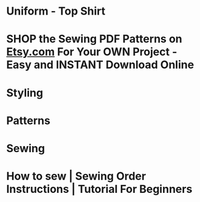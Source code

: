 # Uniform - Top Shirt

# SHOP the Sewing PDF Patterns on [Etsy.com](https://www.etsy.com/ca/listing/1241482831/unisex-medical-uniform-top-shirt-short) For Your OWN Project - Easy and INSTANT Download Online

<picture src="Uniform1.jpg" alt="Uniform 1"></picture>

# Styling

<picture src="Uniform2.jpg" alt="Uniform 2"></picture>

# Patterns

<picture src="Uniform3.jpg" alt="Uniform 2"></picture>

<picture src="Uniform7.png" alt="Uniform 7"></picture>

# Sewing

<picture src="Uniform4.jpg" alt="Uniform 4"></picture>

<picture src="Uniform5.jpg" alt="Uniform 5"></picture>

<picture src="Uniform6.jpg" alt="Uniform 6"></picture>

# How to sew | Sewing Order Instructions | Tutorial For Beginners

<youtube embedId="YVnsFNrAIqY"></youtube>
